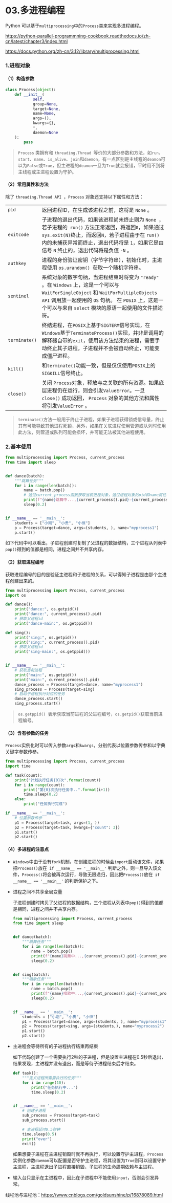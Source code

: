 # 03.多进程编程

Python 可以基于`multiprocessing`中的`Process`类来实现多进程编程。

https://python-parallel-programmning-cookbook.readthedocs.io/zh-cn/latest/chapter3/index.html

https://docs.python.org/zh-cn/3.12/library/multiprocessing.html

### 1.进程对象

#### （1）构造参数

```python
class Process(object):
    def __init__(
            self, 
            group=None, 
            target=None, 
            name=None, 
            args=(), 
            kwargs={}, 
            *, 
            daemon=None
    ):
        pass
```

> `Process` 类拥有和 `threading.Thread `等价的大部分参数和方法，如`run`、`start`、`name`、`is_alive`、`join`和`daemon`，有一点区别是主线程的`deamon`可以为`False`或`True`，但主进程的`deamon`一旦为`True`就会报错，平时用不到将主线程或主进程设置为守护。

#### （2）常用属性和方法

除了 `threading.Thread API `，`Process` 对象还支持以下属性和方法：

|               |                                                              |
| ------------- | ------------------------------------------------------------ |
| `pid`         | 返回进程ID，在生成该进程之前，这将是 `None` 。               |
| `exitcode`    | 子进程的退出代码，如果该进程尚未终止则为 `None `，若子进程的` run()` 方法正常返回，将返回`0`，如果通过`sys.exit(N)`终止，而返回`N`，若子进程由于在 `run()` 内的未捕获异常而终止，退出代码将是 `1`，如果它是由信号 `N` 终止的，退出代码将是负值 `-N` 。 |
| `authkey`     | 进程的身份验证密钥（字节字符串），初始化时，主进程使用 `os.urandom() `获取一个随机字符串。 |
| `sentinel`    | 系统对象的数字句柄，当进程结束时将变为 `"ready"` 。在 `Windows` 上，这是一个可以与 `WaitForSingleObject` 和 `WaitForMultipleObjects` `API` 调用族一起使用的 `OS` 句柄。 在 `POSIX` 上，这是一个可以与来自 `select` 模块的原语一起使用的文件描述符。 |
| `terminate()` | 终结进程，在`POSIX`上基于`SIGTERM`信号实现，在`Windows`基于`TerminateProcess()`实现，并非是调用的解释器自带的`exit`，使用该方法结束的进程，需要手动终止其子进程，子进程并不会被自动终止，可能变成僵尸进程。 |
| `kill()`      | 和`terminate()`功能一致，但是仅仅使用`POSIX`上的`SIGKILL`信号终止。 |
| `close()`     | 关闭 `Process`对象，释放与之关联的所有资源。如果底层进程仍在运行，则会引发`ValueError`。一旦 `close()` 成功返回， `Process` 对象的其他方法和属性将引发`ValueError` 。 |

> `terminate()`方法一般用于终止子进程，如果子进程获得锁或信号量，终止其有可能导致其他进程死锁，另外，如果在关联进程使用管道或队列时使用此方法，则管道或队列可能会损坏，并可能无法被其他进程使用。

### 2.基本使用



```python
from multiprocessing import Process, current_process
from time import sleep


def dance(batch):
    """跳舞任务"""
    for i in range(len(batch)):
        name = batch.pop()
        # 通过current_process函数获取当前进程对象，通过进程对象的pid和name属性获取进程的ID号和名字
        print(f"{name}跳舞中...,{current_process().pid}-{current_process().name}")
        sleep(0.2)


if __name__ == '__main__':
    students = ["小刚", "小贵", "小恒"]
    p = Process(target=dance, args=(students, ), name="myprocess1")
    p.start()
```

如下代码中可以看出，子进程创建时复制了父进程的数据结构，三个进程从列表中`pop()`得到的值都是相同，进程之间并不共享内存。

#### （2）获取进程编号

获取进程编号的目的是验证主进程和子进程的关系，可以得知子进程是由那个主进程创建出来的。

```python
from multiprocessing import Process, current_process
import os

def dance():
    print("dance:", os.getpid())
    print("dance:", current_process().pid)
    # 获取父进程id
    print("dance-main:", os.getppid())

def sing():
    print("sing:", os.getpid())
    print("sing:", current_process().pid)
    # 获取父进程id
    print("sing-main:", os.getppid())


if __name__ == '__main__':
	# 获取当前进程
    print("main:", os.getpid())
    print("main:", current_process().pid)
    dance_process = Process(target=dance, name="myprocess1")
    sing_process = Process(target=sing)
    # 启动子进程执行对应的任务
    dance_process.start()
    sing_process.start()
```

> `os.getppid() `表示获取当前进程的父进程编号，`os.getpid()`获取当前进程编号。

#### （3）含有参数的任务

`Process`实例化时可以传入参数`args`和`kwargs`，分别代表以位置参数传参和以字典关键字参数传参。

```python
from multiprocessing import Process, current_process
import time

def task(count):
    print("计划执行任务{0}次".format(count))
    for i in range(count):
        print("第{0}次执行任务中..".format(i+1))
        time.sleep(0.2)
    else:
        print("任务执行完成")

if __name__ == '__main__':
    # 位置参数传参
    p1 = Process(target=task, args=(1, ))
    p2 = Process(target=task, kwargs={"count": 3})
    p1.start()
    p2.start()
```







#### （4）多进程的注意点

- `Windows`中由于没有`fork`机制，在创建进程的时候会`import`启动该文件，如果把`Process()`放在` if __name__ == '__main__'` 判断之外，则一旦导入该文件，`Process()`将会被再次运行，导致无限递归，因此把`Process()`放在` if __name__ == '__main__'` 的判断保护之下。

- 进程之间不共享全局变量

  子进程创建时拷贝了父进程的数据结构，三个进程从列表中`pop()`得到的值都是相同，进程之间并不共享内存。

  ```python
  from multiprocessing import Process, current_process
  from time import sleep
  
  
  def dance(batch):
      """跳舞任务"""
      for i in range(len(batch)):
          name = batch.pop()
          print(f"{name}跳舞中...,{current_process().pid}-{current_process().name}")
          sleep(0.2)
  
  
  def sing(batch):
      """唱歌任务"""
      for i in range(len(batch)):
          name = batch.pop()
          print(f"{name}唱歌中...,{current_process().pid}-{current_process().name}")
          sleep(0.2)
  
  
  if __name__ == '__main__':
      students = ["小刚", "小贵", "小恒"]
      p1 = Process(target=dance, args=(students, ), name="myprocess1")
      p2 = Process(target=sing, args=(students,), name="myprocess2")
      p1.start()
      p2.start()
  ```

- 主进程会等待所有的子进程执行结束再结束

  如下代码创建了一个需要执行2秒的子进程，但是设置主进程在0.5秒后退出，结果发现，主进程并没有退出，而是等待子进程结束后才结束。

  ```python
  def task():
      """定义进程所需要执行的任务"""
      for i in range(10):
          print("任务执行中...")
          time.sleep(0.2)
  
  
  if __name__ == '__main__':
      # 创建子进程
      sub_process = Process(target=task)
      sub_process.start()
  
      # 主进程延时0.5秒钟
      time.sleep(0.5)
      print("over")
      exit()
  ```

  如果想要子进程在主进程销毁时就不再执行，可以设置守护主进程，`Process`实例化参数`daemon`可以配置是否守护主进程，将其设置为`True`则可以设置守护主进程，主进程退出子进程直接销毁，子进程的生命周期依赖与主进程。

- 输入台只显示在主进程中，因此在子进程中不能使用`input`，否则会引发异常。







线程池与进程池：https://www.cnblogs.com/goldsunshine/p/16878089.html